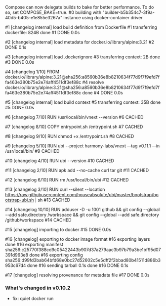 Compose can now delegate builds to bake for better performance.
 To do so, set COMPOSE_BAKE=true.
#0 building with "builder-b5b354c7-3f9a-40d5-b405-e1e855e3267a" instance using docker-container driver

#1 [changelog internal] load build definition from Dockerfile
#1 transferring dockerfile: 824B done
#1 DONE 0.0s

#2 [changelog internal] load metadata for docker.io/library/alpine:3.21
#2 DONE 0.1s

#3 [changelog internal] load .dockerignore
#3 transferring context: 2B done
#3 DONE 0.0s

#4 [changelog  1/10] FROM docker.io/library/alpine:3.21@sha256:a8560b36e8b8210634f77d9f7f9efd7ffa463e380b75e2e74aff4511df3ef88c
#4 resolve docker.io/library/alpine:3.21@sha256:a8560b36e8b8210634f77d9f7f9efd7ffa463e380b75e2e74aff4511df3ef88c done
#4 DONE 0.0s

#5 [changelog internal] load build context
#5 transferring context: 35B done
#5 DONE 0.0s

#6 [changelog  7/10] RUN /usr/local/bin/vnext --version
#6 CACHED

#7 [changelog  8/10] COPY entrypoint.sh /entrypoint.sh
#7 CACHED

#8 [changelog  9/10] RUN chmod +x /entrypoint.sh
#8 CACHED

#9 [changelog  5/10] RUN ubi --project harmony-labs/vnext --tag v0.11.1 --in /usr/local/bin/
#9 CACHED

#10 [changelog  4/10] RUN ubi --version
#10 CACHED

#11 [changelog  2/10] RUN apk add --no-cache curl tar git
#11 CACHED

#12 [changelog  6/10] RUN rm /usr/local/bin/ubi
#12 CACHED

#13 [changelog  3/10] RUN curl --silent --location https://raw.githubusercontent.com/houseabsolute/ubi/master/bootstrap/bootstrap-ubi.sh | sh
#13 CACHED

#14 [changelog 10/10] RUN adduser -D -u 1001 github &&     git config --global --add safe.directory /workspace &&     git config --global --add safe.directory /github/workspace
#14 CACHED

#15 [changelog] importing to docker
#15 DONE 0.0s

#16 [changelog] exporting to docker image format
#16 exporting layers done
#16 exporting manifest sha256:c25770f388cd9c05422443b907d37a279aac3b97b79a3be1bf95d07391d963e8 done
#16 exporting config sha256:d99fd3bab64bfd68e0bc27d52602c5e5dff2f2bbad80b41511d886b3953c67d4 done
#16 sending tarball 0.1s done
#16 DONE 0.1s

#17 [changelog] resolving provenance for metadata file
#17 DONE 0.0s
### What's changed in v0.10.2

* fix: quiet docker run
